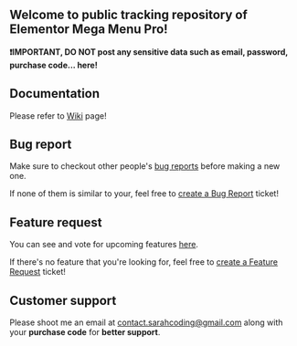 ## Welcome to public tracking repository of Elementor Mega Menu Pro!

**:exclamation:IMPORTANT, DO NOT post any sensitive data such as email, password, purchase code... here!**

## Documentation

Please refer to [Wiki](https://github.com/sarah-coding/mega-menu-pro-for-elementor/wiki) page!

## Bug report

Make sure to checkout other people's [bug reports](https://github.com/sarah-coding/mega-menu-pro-for-elementor/issues?q=is%3Aissue+is%3Aopen+label%3Abug) before making a new one.

If none of them is similar to your, feel free to [create a Bug Report](https://github.com/sarah-coding/mega-menu-pro-for-elementor/issues/new?assignees=sarah-coding&labels=bug&template=bug_report.md&title=%5BBUG%5D+A+descriptive+title+about+the+bug) ticket!

## Feature request

You can see and vote for upcoming features [here](https://github.com/sarah-coding/mega-menu-pro-for-elementor/issues?q=is%3Aissue+is%3Aopen+label%3Aenhancement).

If there's no feature that you're looking for, feel free to [create a Feature Request](https://github.com/sarah-coding/mega-menu-pro-for-elementor/issues/new?assignees=sarah-coding&labels=enhancement&template=feature_request.md&title=%5BFEATURE%5D+A+descriptive+title+about+the+features) ticket!

## Customer support

Please shoot me an email at [contact.sarahcoding@gmail.com](mailto:contact.sarahcoding@gmail.com) along with your **purchase code** for **better support**.

